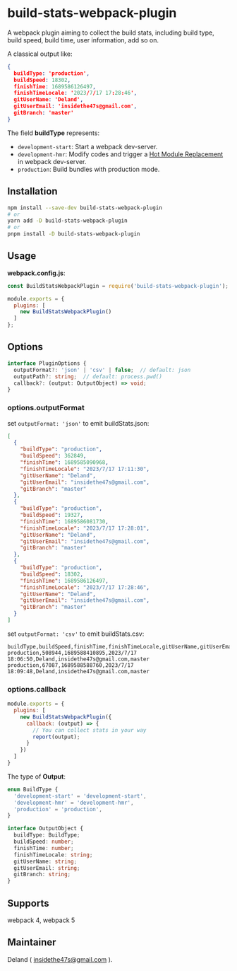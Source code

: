 # build-stats-webpack-plugin

A webpack plugin aiming to collect the build stats, including build type, build speed, build time, user information, add so on.

A classical output like:

```json
{
  buildType: 'production',
  buildSpeed: 18302,
  finishTime: 1689586126497,
  finishTimeLocale: '2023/7/17 17:28:46',
  gitUserName: 'Deland',
  gitUserEmail: 'insidethe47s@gmail.com',
  gitBranch: 'master'
}
```

The field **buildType** represents:

- `development-start`: Start a webpack dev-server.
- `development-hmr`: Modify codes and trigger a [Hot Module Replacement](https://webpack.js.org/concepts/hot-module-replacement/) in webpack dev-server.
- `production`: Build bundles with production mode.

## Installation

```bash
npm install --save-dev build-stats-webpack-plugin
# or
yarn add -D build-stats-webpack-plugin
# or
pnpm install -D build-stats-webpack-plugin
```

## Usage

**webpack.config.js**:

```js
const BuildStatsWebpackPlugin = require('build-stats-webpack-plugin');

module.exports = {
  plugins: [
    new BuildStatsWebpackPlugin()
  ]
};
```

## Options

```ts
interface PluginOptions {
  outputFormat?: 'json' | 'csv' | false;  // default: json
  outputPath?: string;  // default: process.pwd()
  callback?: (output: OutputObject) => void;
}
```

### options.outputFormat

set `outputFormat: 'json'` to emit buildStats.json:

```json
[
  {
    "buildType": "production",
    "buildSpeed": 362849,
    "finishTime": 1689585090968,
    "finishTimeLocale": "2023/7/17 17:11:30",
    "gitUserName": "Deland",
    "gitUserEmail": "insidethe47s@gmail.com",
    "gitBranch": "master"
  },
  {
    "buildType": "production",
    "buildSpeed": 19327,
    "finishTime": 1689586081730,
    "finishTimeLocale": "2023/7/17 17:28:01",
    "gitUserName": "Deland",
    "gitUserEmail": "insidethe47s@gmail.com",
    "gitBranch": "master"
  },
  {
    "buildType": "production",
    "buildSpeed": 18302,
    "finishTime": 1689586126497,
    "finishTimeLocale": "2023/7/17 17:28:46",
    "gitUserName": "Deland",
    "gitUserEmail": "insidethe47s@gmail.com",
    "gitBranch": "master"
  }
]
```

set `outputFormat: 'csv'` to emit buildStats.csv:

```csv
buildType,buildSpeed,finishTime,finishTimeLocale,gitUserName,gitUserEmail,gitBranch
production,508944,1689588410895,2023/7/17 18:06:50,Deland,insidethe47s@gmail.com,master
production,67087,1689588588760,2023/7/17 18:09:48,Deland,insidethe47s@gmail.com,master
```

### options.callback

```js
module.exports = {
  plugins: [
    new BuildStatsWebpackPlugin({
      callback: (output) => {
        // You can collect stats in your way
        report(output);
      }
    })
  ]
}
```

The type of **Output**:

```ts
enum BuildType {
  'development-start' = 'development-start',
  'development-hmr' = 'development-hmr',
  'production' = 'production',
}

interface OutputObject {
  buildType: BuildType;
  buildSpeed: number;
  finishTime: number;
  finishTimeLocale: string;
  gitUserName: string;
  gitUserEmail: string;
  gitBranch: string;
}
```


## Supports

webpack 4, webpack 5

## Maintainer

Deland ( insidethe47s@gmail.com ).
